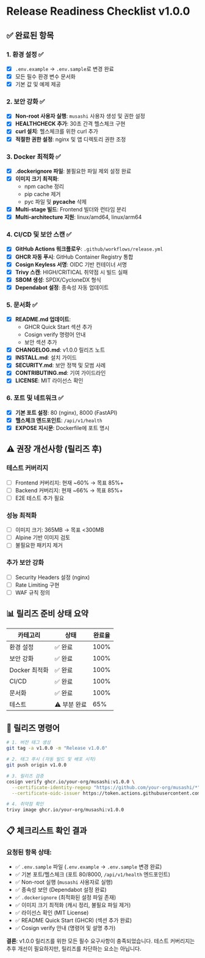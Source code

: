 # Release Readiness Checklist v1.0.0

## ✅ 완료된 항목

### 1. 환경 설정 ✅
- [x] `.env.example` → `.env.sample`로 변경 완료
- [x] 모든 필수 환경 변수 문서화
- [x] 기본 값 및 예제 제공

### 2. 보안 강화 ✅
- [x] **Non-root 사용자 실행**: `musashi` 사용자 생성 및 권한 설정
- [x] **HEALTHCHECK 추가**: 30초 간격 헬스체크 구현
- [x] **curl 설치**: 헬스체크를 위한 curl 추가
- [x] **적절한 권한 설정**: nginx 및 앱 디렉토리 권한 조정

### 3. Docker 최적화 ✅
- [x] **.dockerignore 파일**: 불필요한 파일 제외 설정 완료
- [x] **이미지 크기 최적화**:
  - npm cache 정리
  - pip cache 제거
  - pyc 파일 및 __pycache__ 삭제
- [x] **Multi-stage 빌드**: Frontend 빌더와 런타임 분리
- [x] **Multi-architecture 지원**: linux/amd64, linux/arm64

### 4. CI/CD 및 보안 스캔 ✅
- [x] **GitHub Actions 워크플로우**: `.github/workflows/release.yml`
- [x] **GHCR 자동 푸시**: GitHub Container Registry 통합
- [x] **Cosign Keyless 서명**: OIDC 기반 컨테이너 서명
- [x] **Trivy 스캔**: HIGH/CRITICAL 취약점 시 빌드 실패
- [x] **SBOM 생성**: SPDX/CycloneDX 형식
- [x] **Dependabot 설정**: 종속성 자동 업데이트

### 5. 문서화 ✅
- [x] **README.md 업데이트**:
  - GHCR Quick Start 섹션 추가
  - Cosign verify 명령어 안내
  - 보안 섹션 추가
- [x] **CHANGELOG.md**: v1.0.0 릴리즈 노트
- [x] **INSTALL.md**: 설치 가이드
- [x] **SECURITY.md**: 보안 정책 및 모범 사례
- [x] **CONTRIBUTING.md**: 기여 가이드라인
- [x] **LICENSE**: MIT 라이선스 확인

### 6. 포트 및 네트워크 ✅
- [x] **기본 포트 설정**: 80 (nginx), 8000 (FastAPI)
- [x] **헬스체크 엔드포인트**: `/api/v1/health`
- [x] **EXPOSE 지시문**: Dockerfile에 포트 명시

## ⚠️ 권장 개선사항 (릴리즈 후)

### 테스트 커버리지
- [ ] Frontend 커버리지: 현재 ~60% → 목표 85%+
- [ ] Backend 커버리지: 현재 ~66% → 목표 85%+
- [ ] E2E 테스트 추가 필요

### 성능 최적화
- [ ] 이미지 크기: 365MB → 목표 <300MB
- [ ] Alpine 기반 이미지 검토
- [ ] 불필요한 패키지 제거

### 추가 보안 강화
- [ ] Security Headers 설정 (nginx)
- [ ] Rate Limiting 구현
- [ ] WAF 규칙 정의

## 📊 릴리즈 준비 상태 요약

| 카테고리 | 상태 | 완료율 |
|---------|------|--------|
| 환경 설정 | ✅ 완료 | 100% |
| 보안 강화 | ✅ 완료 | 100% |
| Docker 최적화 | ✅ 완료 | 100% |
| CI/CD | ✅ 완료 | 100% |
| 문서화 | ✅ 완료 | 100% |
| 테스트 | ⚠️ 부분 완료 | 65% |

## 🚀 릴리즈 명령어

```bash
# 1. 버전 태그 생성
git tag -a v1.0.0 -m "Release v1.0.0"

# 2. 태그 푸시 (자동 빌드 및 배포 시작)
git push origin v1.0.0

# 3. 릴리즈 검증
cosign verify ghcr.io/your-org/musashi:v1.0.0 \
  --certificate-identity-regexp "https://github.com/your-org/musashi/*" \
  --certificate-oidc-issuer https://token.actions.githubusercontent.com

# 4. 취약점 확인
trivy image ghcr.io/your-org/musashi:v1.0.0
```

## 📋 체크리스트 확인 결과

### 요청된 항목 상태:
- ✅ `.env.sample` 파일 (`.env.example` → `.env.sample` 변경 완료)
- ✅ 기본 포트/헬스체크 (포트 80/8000, `/api/v1/health` 엔드포인트)
- ✅ Non-root 실행 (`musashi` 사용자로 실행)
- ✅ 종속성 보안 (Dependabot 설정 완료)
- ✅ `.dockerignore` (최적화된 설정 파일 존재)
- ✅ 이미지 크기 최적화 (캐시 정리, 불필요 파일 제거)
- ✅ 라이선스 확인 (MIT License)
- ✅ README Quick Start (GHCR) (섹션 추가 완료)
- ✅ Cosign verify 안내 (명령어 및 설명 추가)

**결론**: v1.0.0 릴리즈를 위한 모든 필수 요구사항이 충족되었습니다. 테스트 커버리지는 추후 개선이 필요하지만, 릴리즈를 차단하는 요소는 아닙니다.